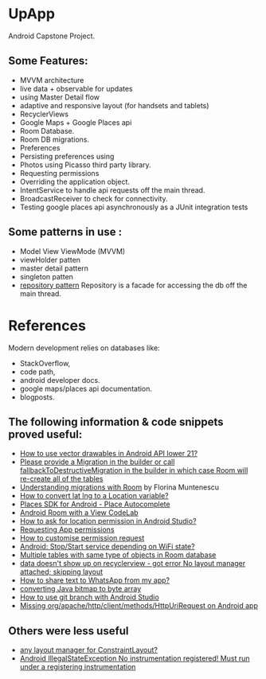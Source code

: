 # UpApp

Android Capstone Project.

## Some Features:

* MVVM architecture
* live data + observable for updates
* using Master Detail flow
* adaptive and responsive layout (for handsets and tablets)
* RecyclerViews
* Google Maps + Google Places api
* Room Database.
* Room DB migrations.
* Preferences
* Persisting preferences using
* Photos using Picasso third party library.
* Requesting permissions
* Overriding the application object.
* IntentService to handle api requests off the main thread.
* BroadcastReceiver to check for connectivity.
* Testing google places api asynchronously as a JUnit integration tests 

## Some patterns in use :

* Model View ViewMode (MVVM)
* viewHolder patten
* master detail pattern
* singleton patten
* [repository pattern](https://developer.android.com/jetpack/docs/guide) Repository is a facade for accessing the db off the main thread.

# References

Modern development relies on databases like:
 
 * StackOverflow, 
 * code path, 
 * android developer docs.
 * google maps/places api documentation.
 * blogposts.

## The following information & code snippets proved useful:

* [How to use vector drawables in Android API lower 21?](https://stackoverflow.com/questions/34417843/how-to-use-vector-drawables-in-android-api-lower-21/34417988)
* [Please provide a Migration in the builder or call fallbackToDestructiveMigration in the builder in which case Room will re-create all of the tables](https://stackoverflow.com/questions/49629656/please-provide-a-migration-in-the-builder-or-call-fallbacktodestructivemigration)
* [Understanding migrations with Room](https://medium.com/androiddevelopers/understanding-migrations-with-room-f01e04b07929) by Florina Muntenescu
* [How to convert lat lng to a Location variable?](https://stackoverflow.com/questions/31099140/how-to-convert-lat-lng-to-a-location-variable)
* [Places SDK for Android - Place Autocomplete](https://developers.google.com/places/android-sdk/autocomplete#get_place_predictions_programmatically)
* [Android Room with a View CodeLab](https://codelabs.developers.google.com/codelabs/android-room-with-a-view)
* [How to ask for location permission in Android Studio?](https://stackoverflow.com/questions/57098852/how-to-ask-for-location-permission-in-android-studio)
* [Requesting App permissions](https://developer.android.com/training/permissions/requesting)
* [How to customise permission request](https://www.journaldev.com/10409/android-runtime-permissions-example#requesting-android-runtime-permissions)
* [Android: Stop/Start service depending on WiFi state?](https://stackoverflow.com/questions/7094606/android-stop-start-service-depending-on-wifi-state)
* [Multiple tables with same type of objects in Room database](https://stackoverflow.com/questions/48279481/multiple-tables-with-same-type-of-objects-in-room-database)
* [data doesn't show up on recyclerview - got error No layout manager attached; skipping layout](https://stackoverflow.com/questions/51359950/data-doesnt-show-up-on-recyclerview-got-error-no-layout-manager-attached-ski)
* [How to share text to WhatsApp from my app?](https://stackoverflow.com/questions/12952865/how-to-share-text-to-whatsapp-from-my-app)
* [converting Java bitmap to byte array](https://stackoverflow.com/questions/4989182/converting-java-bitmap-to-byte-array)
* [How to use git branch with Android Studio](https://stackoverflow.com/questions/24657326/how-to-use-git-branch-with-android-studio)
* [Missing org/apache/http/client/methods/HttpUriRequest on Android app](https://stackoverflow.com/questions/46283831/missing-org-apache-http-client-methods-httpurirequest-on-android-app)

## Others were less useful 

* [any layout manager for ConstraintLayout?](https://stackoverflow.com/questions/37803180/any-layout-manager-for-constraintlayout)
* [Android IllegalStateException No instrumentation registered! Must run under a registering instrumentation](https://stackoverflow.com/questions/32957741/android-illegalstateexception-no-instrumentation-registered-must-run-under-a-re)